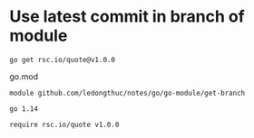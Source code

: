 # Use latest commit in branch of module

```
go get rsc.io/quote@v1.0.0
```

go.mod
```
module github.com/ledongthuc/notes/go/go-module/get-branch

go 1.14

require rsc.io/quote v1.0.0
```

